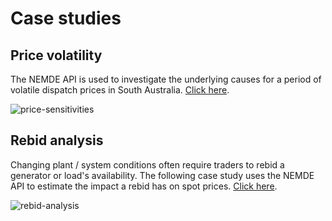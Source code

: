 # Case studies

## Price volatility 
The NEMDE API is used to investigate the underlying causes for a period of volatile dispatch prices in South Australia. [Click here](/nemde-api-docs/case-studies/price-volatility/price-volatility).

![price-sensitivities](/nemde-api-docs/case-studies/price-volatility/heatmap-no-title.png)
<!-- ![price-sensitivities](/nemde-api-docs/case-studies/price-volatility/supply-curve.gif) -->

## Rebid analysis
Changing plant / system conditions often require traders to rebid a generator or load's availability. The following case study uses the NEMDE API to estimate the impact a rebid has on spot prices. [Click here](/nemde-api-docs/case-studies/rebid-analysis/rebid-analysis).

![rebid-analysis](/nemde-api-docs/case-studies/rebid-analysis/rebid-analysis_files/rebid-analysis_2_0.png)
